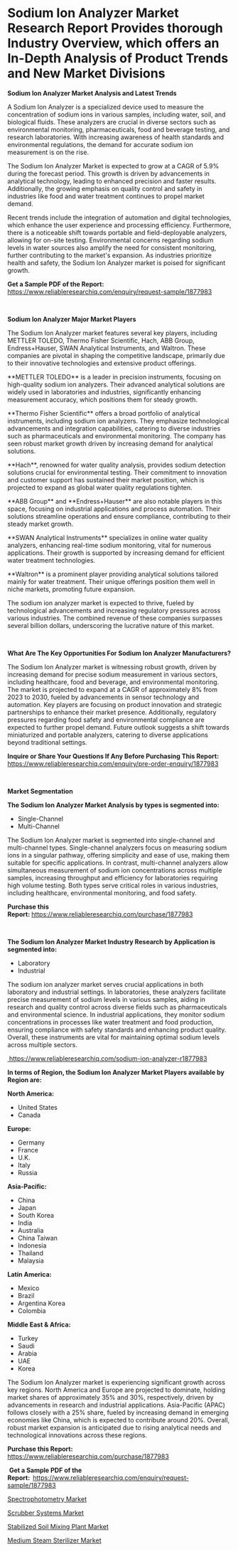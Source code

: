 <p><h1>Sodium Ion Analyzer Market Research Report Provides thorough Industry Overview, which offers an In-Depth Analysis of Product Trends and New Market Divisions</h1></p><p><strong>Sodium Ion Analyzer Market Analysis and Latest Trends</strong></p>
<p><p>A Sodium Ion Analyzer is a specialized device used to measure the concentration of sodium ions in various samples, including water, soil, and biological fluids. These analyzers are crucial in diverse sectors such as environmental monitoring, pharmaceuticals, food and beverage testing, and research laboratories. With increasing awareness of health standards and environmental regulations, the demand for accurate sodium ion measurement is on the rise.</p><p>The Sodium Ion Analyzer Market is expected to grow at a CAGR of 5.9% during the forecast period. This growth is driven by advancements in analytical technology, leading to enhanced precision and faster results. Additionally, the growing emphasis on quality control and safety in industries like food and water treatment continues to propel market demand. </p><p>Recent trends include the integration of automation and digital technologies, which enhance the user experience and processing efficiency. Furthermore, there is a noticeable shift towards portable and field-deployable analyzers, allowing for on-site testing. Environmental concerns regarding sodium levels in water sources also amplify the need for consistent monitoring, further contributing to the market's expansion. As industries prioritize health and safety, the Sodium Ion Analyzer market is poised for significant growth.</p></p>
<p><strong>Get a Sample PDF of the Report:&nbsp;</strong> <a href="https://www.reliableresearchiq.com/enquiry/request-sample/1877983?utm_campaign=904&utm_medium=2&utm_source=Github&utm_content=ia&utm_term=23022025&utm_id=sodium-ion-analyzer">https://www.reliableresearchiq.com/enquiry/request-sample/1877983</a></p>
<p>&nbsp;</p>
<p><strong>Sodium Ion Analyzer Major Market Players</strong></p>
<p><p>The Sodium Ion Analyzer market features several key players, including METTLER TOLEDO, Thermo Fisher Scientific, Hach, ABB Group, Endress+Hauser, SWAN Analytical Instruments, and Waltron. These companies are pivotal in shaping the competitive landscape, primarily due to their innovative technologies and extensive product offerings.</p><p>**METTLER TOLEDO** is a leader in precision instruments, focusing on high-quality sodium ion analyzers. Their advanced analytical solutions are widely used in laboratories and industries, significantly enhancing measurement accuracy, which positions them for steady growth. </p><p>**Thermo Fisher Scientific** offers a broad portfolio of analytical instruments, including sodium ion analyzers. They emphasize technological advancements and integration capabilities, catering to diverse industries such as pharmaceuticals and environmental monitoring. The company has seen robust market growth driven by increasing demand for analytical solutions.</p><p>**Hach**, renowned for water quality analysis, provides sodium detection solutions crucial for environmental testing. Their commitment to innovation and customer support has sustained their market position, which is projected to expand as global water quality regulations tighten.</p><p>**ABB Group** and **Endress+Hauser** are also notable players in this space, focusing on industrial applications and process automation. Their solutions streamline operations and ensure compliance, contributing to their steady market growth.</p><p>**SWAN Analytical Instruments** specializes in online water quality analyzers, enhancing real-time sodium monitoring, vital for numerous applications. Their growth is supported by increasing demand for efficient water treatment technologies.</p><p>**Waltron** is a prominent player providing analytical solutions tailored mainly for water treatment. Their unique offerings position them well in niche markets, promoting future expansion.</p><p>The sodium ion analyzer market is expected to thrive, fueled by technological advancements and increasing regulatory pressures across various industries. The combined revenue of these companies surpasses several billion dollars, underscoring the lucrative nature of this market.</p></p>
<p>&nbsp;</p>
<p><strong>What Are The Key Opportunities For Sodium Ion Analyzer Manufacturers?</strong></p>
<p><p>The Sodium Ion Analyzer market is witnessing robust growth, driven by increasing demand for precise sodium measurement in various sectors, including healthcare, food and beverage, and environmental monitoring. The market is projected to expand at a CAGR of approximately 8% from 2023 to 2030, fueled by advancements in sensor technology and automation. Key players are focusing on product innovation and strategic partnerships to enhance their market presence. Additionally, regulatory pressures regarding food safety and environmental compliance are expected to further propel demand. Future outlook suggests a shift towards miniaturized and portable analyzers, catering to diverse applications beyond traditional settings.</p></p>
<p><strong>Inquire or Share Your Questions If Any Before Purchasing This Report:</strong> <a href="https://www.reliableresearchiq.com/enquiry/pre-order-enquiry/1877983?utm_campaign=904&utm_medium=2&utm_source=Github&utm_content=ia&utm_term=23022025&utm_id=sodium-ion-analyzer">https://www.reliableresearchiq.com/enquiry/pre-order-enquiry/1877983</a></p>
<p>&nbsp;</p>
<p><strong>Market Segmentation</strong></p>
<p><strong>The Sodium Ion Analyzer Market Analysis by types is segmented into:</strong></p>
<p><ul><li>Single-Channel</li><li>Multi-Channel</li></ul></p>
<p><p>The Sodium Ion Analyzer market is segmented into single-channel and multi-channel types. Single-channel analyzers focus on measuring sodium ions in a singular pathway, offering simplicity and ease of use, making them suitable for specific applications. In contrast, multi-channel analyzers allow simultaneous measurement of sodium ion concentrations across multiple samples, increasing throughput and efficiency for laboratories requiring high volume testing. Both types serve critical roles in various industries, including healthcare, environmental monitoring, and food safety.</p></p>
<p><strong>Purchase this Report:&nbsp;</strong><a href="https://www.reliableresearchiq.com/purchase/1877983?utm_campaign=904&utm_medium=2&utm_source=Github&utm_content=ia&utm_term=23022025&utm_id=sodium-ion-analyzer">https://www.reliableresearchiq.com/purchase/1877983</a></p>
<p>&nbsp;</p>
<p><strong>The Sodium Ion Analyzer Market Industry Research by Application is segmented into:</strong></p>
<p><ul><li>Laboratory</li><li>Industrial</li></ul></p>
<p><p>The sodium ion analyzer market serves crucial applications in both laboratory and industrial settings. In laboratories, these analyzers facilitate precise measurement of sodium levels in various samples, aiding in research and quality control across diverse fields such as pharmaceuticals and environmental science. In industrial applications, they monitor sodium concentrations in processes like water treatment and food production, ensuring compliance with safety standards and enhancing product quality. Overall, these instruments are vital for maintaining optimal sodium levels across multiple sectors.</p></p>
<p><a href="https://www.reliableresearchiq.com/sodium-ion-analyzer-r1877983?utm_campaign=904&utm_medium=2&utm_source=Github&utm_content=ia&utm_term=23022025&utm_id=sodium-ion-analyzer">&nbsp;https://www.reliableresearchiq.com/sodium-ion-analyzer-r1877983</a></p>
<p><strong>In terms of Region, the Sodium Ion Analyzer Market Players available by Region are:</strong></p>
<p>
    <p> <strong> North America: </strong>
        <ul>
            <li>United States</li>
            <li>Canada</li>
        </ul>
        </p> 
    <p> <strong> Europe: </strong>
        <ul>
            <li>Germany</li>
            <li>France</li>
            <li>U.K.</li>
            <li>Italy</li>
            <li>Russia</li>
        </ul>
        </p> 
    <p> <strong> Asia-Pacific: </strong>
        <ul>
            <li>China</li>
            <li>Japan</li>
            <li>South Korea</li>
            <li>India</li>
            <li>Australia</li>
            <li>China Taiwan</li>
            <li>Indonesia</li>
            <li>Thailand</li>
            <li>Malaysia</li>
        </ul>
        </p> 
    <p> <strong> Latin America: </strong>
        <ul>
            <li>Mexico</li>
            <li>Brazil</li>
            <li>Argentina Korea</li>
            <li>Colombia</li>
        </ul>
        </p> 
    <p> <strong> Middle East & Africa: </strong>
        <ul>
            <li>Turkey</li>
            <li>Saudi</li>
            <li>Arabia</li>
            <li>UAE</li>
            <li>Korea</li>
        </ul>
    </p>
    </p>
<p><p>The Sodium Ion Analyzer market is experiencing significant growth across key regions. North America and Europe are projected to dominate, holding market shares of approximately 35% and 30%, respectively, driven by advancements in research and industrial applications. Asia-Pacific (APAC) follows closely with a 25% share, fueled by increasing demand in emerging economies like China, which is expected to contribute around 20%. Overall, robust market expansion is anticipated due to rising analytical needs and technological innovations across these regions.</p></p>
<p><strong>Purchase this Report: </strong><a href="https://www.reliableresearchiq.com/purchase/1877983?utm_campaign=904&utm_medium=2&utm_source=Github&utm_content=ia&utm_term=23022025&utm_id=sodium-ion-analyzer">https://www.reliableresearchiq.com/purchase/1877983</a></p>
<p>&nbsp;<strong>Get a Sample PDF of the Report:&nbsp;&nbsp;</strong><a href="https://www.reliableresearchiq.com/enquiry/request-sample/1877983?utm_campaign=904&utm_medium=2&utm_source=Github&utm_content=ia&utm_term=23022025&utm_id=sodium-ion-analyzer">https://www.reliableresearchiq.com/enquiry/request-sample/1877983</a></p>
<p><strong></strong></p>
<p><p><a href="https://github.com/pockettifere14/Market-Research-Report-List-1/blob/main/spectrophotometry-market.md?utm_campaign=904&utm_medium=2&utm_source=Github&utm_content=ia&utm_term=23022025&utm_id=sodium-ion-analyzer">Spectrophotometry Market</a></p><p><a href="https://github.com/billejuman43/Market-Research-Report-List-1/blob/main/scrubber-systems-market.md?utm_campaign=904&utm_medium=2&utm_source=Github&utm_content=ia&utm_term=23022025&utm_id=sodium-ion-analyzer">Scrubber Systems Market</a></p><p><a href="https://github.com/dafertsuria/Market-Research-Report-List-1/blob/main/stabilized-soil-mixing-plant-market.md?utm_campaign=904&utm_medium=2&utm_source=Github&utm_content=ia&utm_term=23022025&utm_id=sodium-ion-analyzer">Stabilized Soil Mixing Plant Market</a></p><p><a href="https://github.com/shroffuhpa/Market-Research-Report-List-1/blob/main/medium-steam-sterilizer-market.md?utm_campaign=904&utm_medium=2&utm_source=Github&utm_content=ia&utm_term=23022025&utm_id=sodium-ion-analyzer">Medium Steam Sterilizer Market</a></p></p>